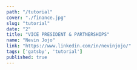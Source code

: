 ```yaml
---
path: "/tutorial"
cover: "./finance.jpg"
slug: "tutorial"
date: "2"
title: "VICE PRESIDENT & PARTNERSHIPS"
name: "Nevin Jojo"
link: "https://www.linkedin.com/in/nevinjojo/"
tags: ['gatsby', 'tutorial']
published: true
---
```


